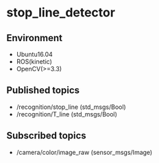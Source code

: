 # stop_line_detector
## Environment
- Ubuntu16.04
- ROS(kinetic)
- OpenCV(>=3.3)

## Published topics
- /recognition/stop_line (std_msgs/Bool)
- /recognition/T_line (std_msgs/Bool)

## Subscribed topics
- /camera/color/image_raw (sensor_msgs/Image)
